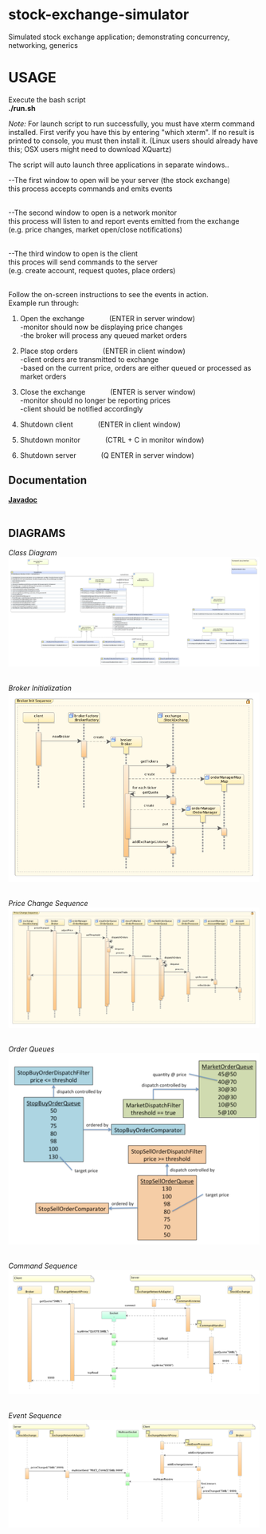 # stock-exchange-simulator
Simulated stock exchange application; demonstrating concurrency, networking, generics


# USAGE
Execute the bash script </br>
<strong> ./run.sh </strong>

<i>Note:</i>
For launch script to run successfully, you must have xterm command installed.
First verify you have this by entering "which xterm".
If no result is printed to console, you must then install it.
(Linux users should already have this; OSX users might need to download XQuartz)

The script will auto launch three applications in separate windows..</br>

--The first window to open will be your server (the stock exchange) </br>
	this process accepts commands and emits events</br></br>

--The second window to open is a network monitor </br>
	this process will listen to and report events emitted from the exchange</br>
	(e.g. price changes, market open/close notifications) </br></br>

--The third window to open is the client </br>
	this proces will send commands to the server </br>
	(e.g. create account, request quotes, place orders) </br></br>


Follow the on-screen instructions to see the events in action.</br>
Example run through:</br>

1) Open the exchange &emsp;&emsp;&emsp;		(ENTER in server window)</br>
  -monitor should now be displaying price changes </br>
  -the broker will process any queued market orders </br>
	
2) Place stop orders &emsp;&emsp;&emsp;		(ENTER in client window)</br>
	-client orders are transmitted to exchange </br>
	-based on the current price, orders are either queued
	  or processed as market orders  </br>

3) Close the exchange &emsp;&emsp;&emsp;	(ENTER is server window) </br>
	-monitor should no longer be reporting prices </br>
	-client should be notified accordingly </br>

4) Shutdown client	&emsp;&emsp;&emsp;	(ENTER in client window) </br>

5) Shutdown monitor	&emsp;&emsp;&emsp;	(CTRL + C  in monitor window) </br>

6) Shutdown server	&emsp;&emsp;&emsp;	(Q ENTER in server window) </br>

## Documentation
<strong>[Javadoc](https://astefanich.github.io/stock-exchange-simulator/)</strong></br></br>

## DIAGRAMS
<i>Class Diagram</i></br>
![class_diagram](img/class_diagram.png?raw=true "Class Diagram")
</br></br>

<i>Broker Initialization</i></br>
![broker_initialization_sequence](img/broker_initialization_sequence.png?raw=true "Broker Initialization")
</br></br>

<i>Price Change Sequence</i></br>
![price_change_sequence](img/price_change_sequence.png?raw=true "Price Change Sequence")
</br></br>

<i>Order Queues</i></br>
![order_queues](img/order_queues.png?raw=true "Order Queues")
</br></br>

<i>Command Sequence</i></br>
![command_sequence](img/command_sequence.png?raw=true "Command Sequence")
</br></br>

<i>Event Sequence</i></br>
![event_sequence](img/event_sequence.png?raw=true "Event Sequence")

